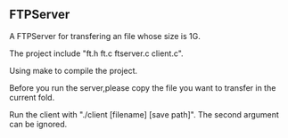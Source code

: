 ## FTPServer
A FTPServer for transfering an file whose size is 1G.

The project include "ft.h ft.c ftserver.c client.c".

Using make to compile the project.

Before you run the server,please copy the file you want to transfer in the current fold.

Run the client with "./client [filename] [save path]". The second argument can be ignored.

